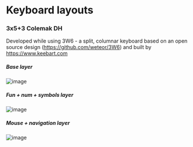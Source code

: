 # Keyboard layouts

### 3x5+3 Colemak DH

Developed while using 3W6 - a split, columnar keyboard based on an open source design (https://github.com/weteor/3W6) and built by https://www.keebart.com

##### Base layer

![image](https://github.com/user-attachments/assets/9135958b-873c-4ced-8b6c-6eb81d5b6d5e)

##### Fun + num + symbols layer

![image](https://github.com/user-attachments/assets/5ec72e96-ba8c-483d-8e2f-36ac32c951c1)

##### Mouse + navigation layer

![image](https://github.com/user-attachments/assets/60accb7d-ff92-4ba2-9d7b-42d3778f314b)
